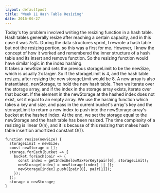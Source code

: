 ```yaml
---
layout: defaultpost
title: "Week 11 Hash Table Resizing"
date: 2016-06-27
---
```


Today's toy problem involved writing the resizing function in a hash table. Hash tables generally resize after reaching a certain capacity, and in this case it was 75%. During the data structures sprint, I rewrote a hash table but not the resizing portion, so this was a first for me. However, I knew the concept of how it worked and remembered the inner structure of a hash table and its insert and remove function. So the resizing function would have similar logic in the index hashing.<br />
It takes a newSize and sets the previous storageLimit to be the newSize, which is usually 2x larger. So if the storageLimit is 4, and the hash table resizes, after resizing the new storageLimit would be 8. A new array is also instantiated, newStorage, to hold the new hash table. Then we iterate over the storage array, and if the index in the storage array exists, iterate over that bucket. If the element in the newStorage at the hashed index does not exist, set it equal to an empty array. We use the hashing function which takes a key and size, and pass in the current bucket's array's key and the storageLimit to return a new index to push into the newStorage array's bucket at the hashed index. At the end, we set the storage equal to the newStorage and the hash table has been resized. The time complexity of a resizing is linear O(n), and it is because of this resizing that makes hash table insertion amortized constant O(1).
<br />

```
function resize(newSize) {
  storageLimit = newSize;
  const newStorage = [];
  storage.forEach(bucket => {
    bucket.forEach(pair => {
      const index = getIndexBelowMaxForKey(pair[0], storageLimit);
      newStorage[index] = newStorage[index] || [];
      newStorage[index].push([pair[0], pair[1]]);
    });
  });
  storage = newStorage;
}
```